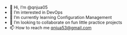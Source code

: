 - 👋 Hi, I’m @qnjua05
- 👀 I’m interested in DevOps 
- 🌱 I’m currently learning Configuration Management 
- 💞️ I’m looking to collaborate on fun little practice projects
- 📫 How to reach me qnjua53@gmail.com

<!---
qnjua05/qnjua05 is a ✨ special ✨ repository because its `README.md` (this file) appears on your GitHub profile.
You can click the Preview link to take a look at your changes.
--->
